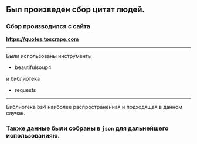## Был произведен сбор цитат людей.

### Сбор производился с сайта
**https://quotes.toscrape.com**
***
Были использованы инструменты 


- beautifulsoup4

и библиотека

- requests


***

Библиотека bs4 наиболее распространенная и подходящая в данном случае.

### Также данные были собраны в `json` для дальнейшего использованияю.